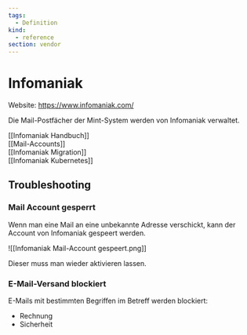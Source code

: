 ```yaml
---
tags:
  - Definition
kind:
  - reference
section: vendor
---
```

# Infomaniak

Website: <https://www.infomaniak.com/>

Die Mail-Postfächer der Mint-System werden von Infomaniak verwaltet.

[[Infomaniak Handbuch]]\
[[Mail-Accounts]]\
[[Infomaniak Migration]]\
[[Infomaniak Kubernetes]]

## Troubleshooting

### Mail Account gesperrt

Wenn man eine Mail an eine unbekannte Adresse verschickt, kann der Account von Infomaniak gespeert werden.

![[Infomaniak Mail-Account gespeert.png]]

Dieser muss man wieder aktivieren lassen.

### E-Mail-Versand blockiert

E-Mails mit bestimmten Begriffen im Betreff werden blockiert:

* Rechnung
* Sicherheit